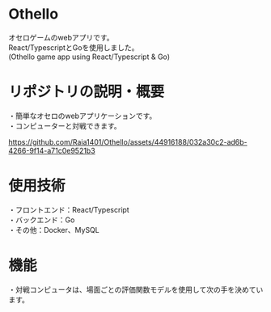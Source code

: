 # Othello
オセロゲームのwebアプリです。  
React/TypescriptとGoを使用しました。  
(Othello game app using React/Typescript &amp; Go)  

# リポジトリの説明・概要
・簡単なオセロのwebアプリケーションです。  
・コンピューターと対戦できます。  

https://github.com/Raia1401/Othello/assets/44916188/032a30c2-ad6b-4266-9f14-a71c0e9521b3

# 使用技術
・フロントエンド：React/Typescript  
・バックエンド：Go  
・その他：Docker、MySQL  

# 機能
・対戦コンピュータは、場面ごとの評価関数モデルを使用して次の手を決めています。  
